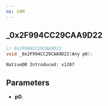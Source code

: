 ```yaml
---
ns: CAM
---
```

## _0x2F994CC29CAA9D22

```c
// 0x2F994CC29CAA9D22
void _0x2F994CC29CAA9D22(Any p0);
```

```
NativeDB Introduced: v1207
```

## Parameters
* **p0**:
